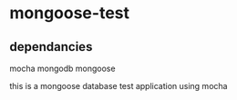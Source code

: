 # mongoose-test
## dependancies
 mocha
 mongodb
 mongoose

 this is a mongoose database test application using mocha
